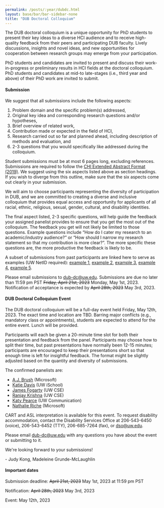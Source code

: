 ```yaml
---
permalink: /posts/:year/dubdc.html
layout: base/bar/bar-sidebar-none
title: "DUB Doctoral Colloquium"
---
```


<div class="row" style="margin-bottom: 15px">
  <div class="col-md-8" markdown="block">
The DUB doctoral colloquium is a unique opportunity for PhD students to present their key ideas to a diverse HCI audience and to receive high-quality feedback from their peers and participating DUB faculty. Lively discussions, insights and novel ideas, and new opportunities for cooperation between research groups may emerge from your participation.

PhD students and candidates are invited to present and discuss their work-in-progress or preliminary results in HCI fields at the doctoral colloquium. PhD students and candidates at mid-to late-stages (i.e., third year and above) of their PhD work are invited to submit.

<h4> Submission </h4>

We suggest that all submissions include the following aspects:

1. Problem domain and the specific problem(s) addressed,
2. Original key idea and corresponding research questions and/or hypotheses,
3. Brief overview of related work,
4. Contribution made or expected in the field of HCI,
5. Research carried out so far and planned ahead, including description of methods and evaluation, and
6. 2-3 questions that you would specifically like addressed during the colloquium.

Student submissions must be at most 6 pages long, excluding references. Submissions are required to follow the <a href="//chi2019.acm.org/authors/chi-proceedings-format/">CHI Extended Abstract Format (2019)</a>. We suggest using the six aspects listed above as section headings. If you wish to diverge from this outline, make sure that the six aspects come out clearly in your submission. 

We will aim to choose participants representing the diversity of participation in DUB, and we are committed to creating a diverse and inclusive colloquium that provides equal access and opportunity for applicants of all racial, ethnic, religious, sexual, gender, cultural, and disability identities.

The final aspect listed, 2-3 specific questions, will help guide the feedback your assigned panelist provides to ensure that you get the most out of the colloquium. The feedback you get will not likely be limited to those questions. Example questions include “How do I cater my research to an academic/industry audience?” or “How should I narrow my research statement so that my contribution is more clear?”. The more specific these questions are, the more productive the feedback is likely to be.


A subset of submissions from past participants are linked here to serve as examples (UW NetID required): <a href="https://drive.google.com/file/d/1Yv2zwIQGFE5SxXh8yp7s92j2OTeGMasv/view?usp=share_link">example 1</a>, <a href="https://drive.google.com/file/d/1IuZfcphdU4fB66XlL1Gq1Xnl9zTetgn3/view?usp=share_link">example 2</a>, <a href="https://drive.google.com/file/d/1GdHTF73D2HmBOtWb56pPorLz-D17bhxI/view?usp=share_link">example 3</a>, <a href="https://drive.google.com/file/d/1k71Kr7GsmXfujRjoxSpaeybbrNgm8cXC/view?usp=share_link">example 4</a>, <a href="https://drive.google.com/file/d/1WegyKeUv_U0DnDyU3PC_v75ea5s7KIcU/view?usp=share_link">example 5</a>.

Please email submissions to <a href="mailto:dub-dc@uw.edu">dub-dc@uw.edu</a>. Submissions are due no later than 11:59 pm PST ~~Friday, April 21st, 2023~~ Monday, May 1st, 2023. Notification of acceptance is expected by ~~April 28th, 2023~~ May 3rd, 2023.

<h4> DUB Doctoral Colloquium Event </h4>

The DUB doctoral colloquium will be a full-day event held Friday, May 12th, 2023. The exact time and location are TBD. Barring major conflicts (e.g., mandatory class or appointments), students are expected to attend for the entire event. Lunch will be provided.

Participants will each be given a 20-minute time slot for both their presentation and feedback from the panel. Participants may choose how to split their time, but past presentations have normally been 12-15 minutes; participants are encouraged to keep their presentations short so that enough time is left for insightful feedback. The format might be slightly adjusted based on the quantity and diversity of submissions.

The confirmed panelists are:

- <a href="https://www.microsoft.com/en-us/research/people/ajbrush/">A.J. Brush</a> (Microsoft)
- <a href="https://ischool.uw.edu/people/faculty/profile/kdavis78">Katie Davis</a> (UW iSchool)
- <a href="https://homes.cs.washington.edu/~jfogarty/">James Fogarty</a> (UW CSE)
- <a href="http://www.ranjaykrishna.com/index.html">Ranjay Krishna</a> (UW CSE)
- <a href="http://www.katypearce.net/">Katy Pearce</a> (UW Communication)
- <a href="https://www.microsoft.com/en-us/research/people/nath/">Nathalie Riche</a> (Microsoft)

CART and ASL interpretation is available for this event. To request disability accommodation, contact the Disability Services Office at 206-543-6450 (voice), 206-543-6452 (TTY), 206-685-7264 (fax), or dso@uw.edu.

Please email <a href="mailto:dub-dc@uw.edu">dub-dc@uw.edu</a> with any questions you have about the event or submitting to it.

We're looking forward to your submissions!

\- Judy Kong, Madeleine Grunde-McLaughlin
  </div>
  <div class="col-md-4" markdown="block">
<h4> Important dates </h4>

Submission deadline: ~~April 21st, 2023~~ May 1st, 2023 at 11:59 pm PST

Notification: ~~April 28th, 2023~~ May 3rd, 2023

Event: May 12th, 2023
  </div>
</div>

